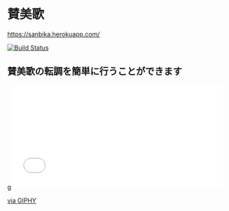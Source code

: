 <h1>賛美歌</h1>


https://sanbika.herokuapp.com/

[![Build Status](https://travis-ci.org/gazayas/sanbika.png?branch=master)](https://travis-ci.org/gazayas/sanbika)

<h2>賛美歌の転調を簡単に行うことができます</h2>g

<iframe src="//giphy.com/embed/3oKIPd5nkRqjM23kNa" width="480" height="239" frameBorder="0" class="giphy-embed" allowFullScreen></iframe><p><a href="https://giphy.com/gifs/sanbika-3oKIPd5nkRqjM23kNa">via GIPHY</a></p>
